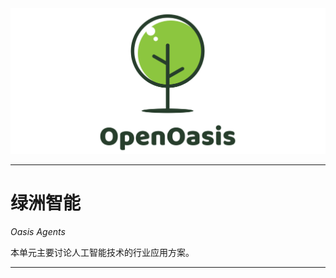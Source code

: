 <img src="../Rsrc/Logo/logo.png" alt=""> 

---------------------------------------------------------------------------------

# 绿洲智能

*Oasis Agents*  

本单元主要讨论人工智能技术的行业应用方案。

---------------------------------------------------------------------------------

